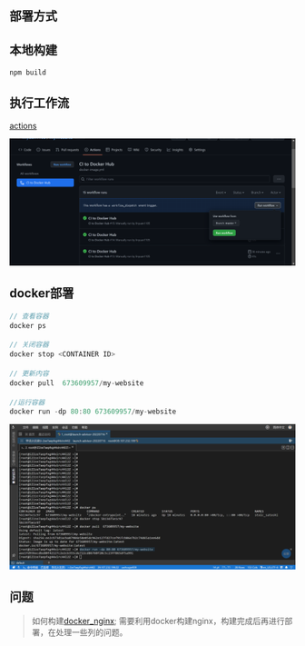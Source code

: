 ## 部署方式

## 本地构建
```javascript
npm build
```

## 执行工作流
[actions](https://github.com/linyuan1105/MyWebSite/actions)


![](./document/img/img.png)

## docker部署

```javascript
// 查看容器
docker ps  

// 关闭容器
docker stop <CONTAINER ID>

// 更新内容
docker pull  673609957/my-website

//运行容器
docker run -dp 80:80 673609957/my-website

```
![](./document/img/img_2.png)


##  问题
>  如何构建[docker_nginx](https://hub.docker.com/_/nginx);
需要利用docker构建nginx，构建完成后再进行部署，在处理一些列的问题。
